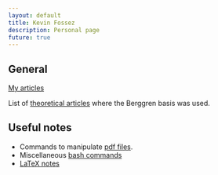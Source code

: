 ```yaml
---
layout: default
title: Kevin Fossez
description: Personal page
future: true
---
```



## General

[My articles](./page_papers.html)

List of [theoretical articles](./page_refs.html) where the Berggren basis was used.


## Useful notes

- Commands to manipulate [pdf files](./page_pdf.html).
- Miscellaneous [bash commands](./page_bash.html)
- [LaTeX notes](./page_latex.html)




